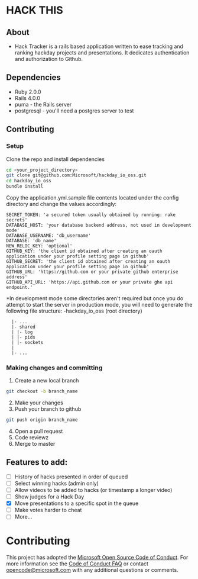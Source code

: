 # HACK THIS

## About
- Hack Tracker is a rails based application written to ease tracking and ranking hackday projects and presentations. It dedicates authentication and authorization to Github. 

## Dependencies
- Ruby 2.0.0
- Rails 4.0.0
- puma - the Rails server
- postgresql - you'll need a postgres server to test

## Contributing
### Setup
Clone the repo and install dependencies

  ```sh
  cd <your_project_directory>
  git clone git@github.com:Microsoft/hackday_io_oss.git
  cd hackday_io_oss
  bundle install
  ```

  Copy the application.yml.sample file contents located under the config directory and change the values accordingly:

  ```
SECRET_TOKEN: 'a secured token usually obtained by running: rake secrets'
DATABASE_HOST: 'your database backend address, not used in development mode'
DATABASE_USERNAME: 'db_username'
DATABASE: 'db_name'
NEW_RELIC_KEY: 'optional'
GITHUB_KEY: 'the client id obtained after creating an oauth application under your profile setting page in github'
GITHUB_SECRET: 'the client id obtained after creating an oauth application under your profile setting page in github'
GITHUB_URL: 'https://github.com or your private github enterprise address'
GITHUB_API_URL: 'https://api.github.com or your private ghe api endpoint.'

  ```

  *In development mode some directories aren't required but once you do attempt to start the server in production mode, you will need to generate the following file structure:
  -hackday_io_oss (root directory)
  ```
    |- ...
    |- shared
    | |- log
    | |- pids
    | |- sockets
    |
    |- ...
  ```

### Making changes and committing
1. Create a new local branch
  
  ```sh
  git checkout -b branch_name
  ```
2. Make your changes
3. Push your branch to github
  
  ```sh
  git push origin branch_name
  ```
4. Open a pull request
5. Code reviewz   
6. Merge to master



## Features to add:
- [ ] History of hacks presented in order of queued
- [ ] Select winning hacks (admin only)
- [ ] Allow videos to be added to hacks (or timestamp a longer video)
- [ ] Show judges for a Hack Day
- [x] Move presentations to a specific spot in the queue
- [ ] Make votes harder to cheat
- [ ] More...

# Contributing

This project has adopted the [Microsoft Open Source Code of Conduct](https://opensource.microsoft.com/codeofconduct/). For more information see the [Code of Conduct FAQ](https://opensource.microsoft.com/codeofconduct/faq/) or contact [opencode@microsoft.com](mailto:opencode@microsoft.com) with any additional questions or comments.

